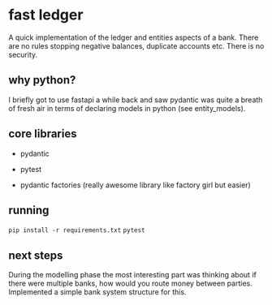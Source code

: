 # fast ledger
A quick implementation of the ledger and entities aspects of a bank. There are no rules stopping negative balances, duplicate accounts etc. There is no security.

## why python?
I briefly got to use fastapi a while back and saw pydantic was quite a breath of fresh air in terms of declaring models in python (see entity_models). 

## core libraries
- pydantic

- pytest
- pydantic factories (really awesome library like factory girl but easier)

## running
```pip install -r requirements.txt```
```pytest```

## next steps
During the modelling phase the most interesting part was thinking about if there were multiple banks, how would you route money between parties. Implemented a simple bank system structure for this.

